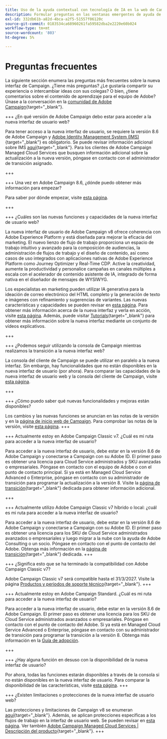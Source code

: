 ```yaml
---
title: Uso de la ayuda contextual con tecnología de IA en la web de Campaign
description: Formular preguntas en las ventanas emergentes de ayuda de la web de Campaign
exl-id: 332db61b-a82d-4bca-a2f5-51557f06120c
source-git-commit: 0183534ca68960261fa59582dba2e2220e60b024
workflow-type: tm+mt
source-wordcount: '803'
ht-degree: 5%

---
```


# Preguntas frecuentes

La siguiente sección enumera las preguntas más frecuentes sobre la nueva interfaz de Campaign. ¿Tiene más preguntas? ¿Le gustaría compartir su experiencia o intercambiar ideas con sus colegas? O bien, ¿tiene comentarios sobre el contenido de aprendizaje para el equipo de Adobe? Únase a la conversación en la [comunidad de Adobe Campaign](https://experienceleaguecommunities.adobe.com/t5/adobe-campaign-classic-v7/ct-p/adobe-campaign-classic-community){target="_blank"}.


+++ ¿En qué versión de Adobe Campaign debo estar para acceder a la nueva interfaz de usuario web?

Para tener acceso a la nueva interfaz de usuario, se requiere la versión 8.6 de Adobe Campaign y [Adobe Identity Management System (IMS)](https://helpx.adobe.com/es/enterprise/using/identity.html){target="_blank"} es obligatorio. Se puede revisar información adicional sobre IMS [aquí](https://experienceleague.adobe.com/en/docs/campaign/technotes-ac/tn-new/migrate-users-to-ims){target="_blank"}. Para los clientes de Adobe Campaign Managed Cloud Services que busquen información adicional sobre la actualización a la nueva versión, póngase en contacto con el administrador de transición asignado.

+++

+++ Una vez en Adobe Campaign 8.6, ¿dónde puedo obtener más información para empezar?

Para saber por dónde empezar, visite [esta página](../get-started/get-started.md).

+++

+++ ¿Cuáles son las nuevas funciones y capacidades de la nueva interfaz de usuario web?

La nueva interfaz de usuario de Adobe Campaign v8 ofrece coherencia con Adobe Experience Platform y está diseñada para mejorar la eficacia del marketing. El nuevo lienzo de flujo de trabajo proporciona un espacio de trabajo intuitivo y avanzado para la composición de audiencias, la administración de flujos de trabajo y el diseño de contenido, así como casos de uso integrados con aplicaciones nativas de Adobe Experience Platform como Journey Optimizer y Real-Time CDP.  Active la creatividad, aumente la productividad y personalice campañas en canales múltiples a escala con el acelerador de contenido asistente de IA, integrado de forma nativa en el diseñador de mensajes de WYSIWYG.

Los especialistas en marketing pueden utilizar IA generativa para la ideación de correo electrónico del HTML completo y la generación de texto e imágenes con refinamiento y sugerencias de variantes. Las nuevas características y capacidades se pueden revisar en [esta página](../rn/whats-new.md). Para obtener más información acerca de la nueva interfaz y verla en acción, visite [esta página](../get-started/user-interface.md). Además, puede visitar [Tutorials](https://experienceleague.adobe.com/en/docs/campaign-web-learn/tutorials/overview){target="_blank"} para obtener más información sobre la nueva interfaz mediante un conjunto de vídeos explicativos.

+++

+++  ¿Podemos seguir utilizando la consola de Campaign mientras realizamos la transición a la nueva interfaz web?

La consola del cliente de Campaign se puede utilizar en paralelo a la nueva interfaz. Sin embargo, hay funcionalidades que no están disponibles en la nueva interfaz de usuario (por ahora). Para comparar las capacidades de la nueva interfaz de usuario web y la consola del cliente de Campaign, visite [esta página](../get-started/capability-matrix.md).

+++

+++ ¿Cómo puedo saber qué nuevas funcionalidades y mejoras están disponibles?

Los cambios y las nuevas funciones se anuncian en las notas de la versión y en la [página de inicio web de Campaign](../get-started/user-interface.md#user-interface-home). Para comprobar las notas de la versión, visite [esta página](../rn/release-notes.md).
+++


+++  Actualmente estoy en Adobe Campaign Classic v7. ¿Cuál es mi ruta para acceder a la nueva interfaz de usuario?

Para acceder a la nueva interfaz de usuario, debe estar en la versión 8.6 de Adobe Campaign y conectarse a Campaign con su Adobe ID. El primer paso es obtener una licencia para Cloud Service administrados y SKU avanzadas o empresariales. Póngase en contacto con el equipo de Adobe o con el punto de contacto principal. Si ya está en Managed Cloud Service Advanced o Enterprise, póngase en contacto con su administrador de transición para programar la actualización a la versión 8. Visite la [página de transición](https://experienceleague.adobe.com/en/docs/campaign/campaign-v8/new/v7-to-v8){target="_blank"} dedicada para obtener información adicional.

+++

+++  Actualmente utilizo Adobe Campaign Classic v7 híbrido o local: ¿cuál es mi ruta para acceder a la nueva interfaz de usuario?

Para acceder a la nueva interfaz de usuario, debe estar en la versión 8.6 de Adobe Campaign y conectarse a Campaign con su Adobe ID. El primer paso es obtener una licencia para los SKU de Cloud Service administrados avanzados o empresariales y luego migrar a la nube con la ayuda de Adobe Consulting o un socio. Póngase en contacto con el punto de contacto del Adobe. Obtenga más información en la [página de transición](https://experienceleague.adobe.com/en/docs/campaign/campaign-v8/new/v7-to-v8){target="_blank"} dedicada.
+++

+++ ¿Significa esto que se ha terminado la compatibilidad con Adobe Campaign Classic v7?

Adobe Campaign Classic v7 será compatible hasta el 31/3/2027. Visite la página [Productos y periodos de soporte técnico](https://helpx.adobe.com/support/programs/eol-matrix.html){target="_blank"}.
+++

+++ Actualmente estoy en Adobe Campaign Standard. ¿Cuál es mi ruta para acceder a la nueva interfaz de usuario?

Para acceder a la nueva interfaz de usuario, debe estar en la versión 8.6 de Adobe Campaign. El primer paso es obtener una licencia para los SKU de Cloud Service administrados avanzados o empresariales. Póngase en contacto con el punto de contacto del Adobe. Si ya está en Managed Cloud Service Advanced o Enterprise, póngase en contacto con su administrador de transición para programar la transición a la versión 8. Obtenga más información en la [Guía de adopción](../../adoption/home.md).

+++


+++ ¿Hay alguna función en desuso con la disponibilidad de la nueva interfaz de usuario?

Por ahora, todas las funciones estarán disponibles a través de la consola si no están disponibles en la nueva interfaz de usuario. Para comparar la disponibilidad de las características, visite [esta página](../get-started/capability-matrix.md).
+++


+++ ¿Existen limitaciones o protecciones de la nueva interfaz de usuario web?

Las protecciones y limitaciones de Campaign v8 se enumeran [aquí](https://experienceleague.adobe.com/en/docs/campaign/campaign-v8/releases/ac-guardrails){target="_blank"}. Además, se aplican protecciones específicas a los flujos de trabajo en la interfaz de usuario web. Se pueden revisar en [esta página](../get-started/guardrails.md). Ver también [Adobe Campaign Managed Cloud Services | Descripción del producto](https://helpx.adobe.com/es/legal/product-descriptions/adobe-campaign-managed-cloud-services.html){target="_blank"}.
+++
